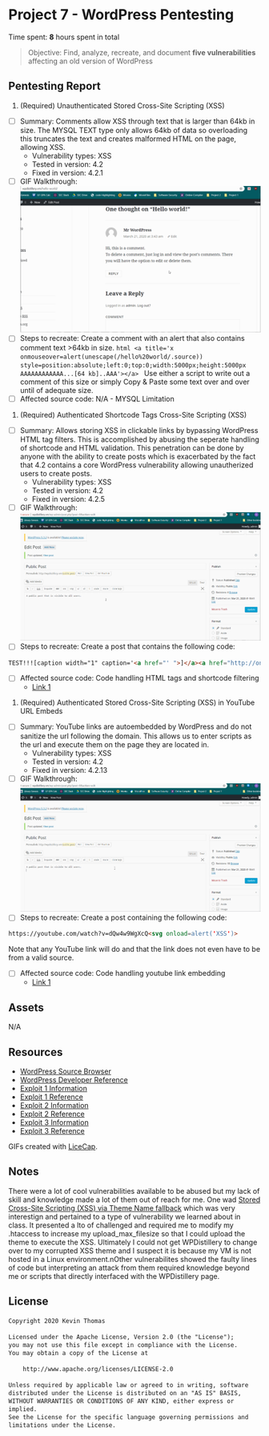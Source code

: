 # Project 7 - WordPress Pentesting

Time spent: **8** hours spent in total

> Objective: Find, analyze, recreate, and document **five vulnerabilities** affecting an old version of WordPress

## Pentesting Report

1. (Required) Unauthenticated Stored Cross-Site Scripting (XSS)
  - [ ] Summary: Comments allow XSS through text that is larger than 64kb in size. The MYSQL TEXT type only allows 64kb of data so overloading this truncates the text and creates malformed HTML on the page, allowing XSS.
    - Vulnerability types: XSS
    - Tested in version: 4.2
    - Fixed in version: 4.2.1
  - [ ] GIF Walkthrough: ![](Exploit1.gif)
  - [ ] Steps to recreate: Create a comment with an alert that also contains comment text >64kb in size.
        ```html
        <a title='x onmouseover=alert(unescape(/hello%20world/.source)) style=position:absolute;left:0;top:0;width:5000px;height:5000px  AAAAAAAAAAAA...[64 kb]..AAA'></a>
        ```
        Use either a script to write out a comment of this size or simply Copy & Paste some text over and over until of adequate size.
  - [ ] Affected source code: N/A - MYSQL Limitation

1. (Required) Authenticated Shortcode Tags Cross-Site Scripting (XSS)
  - [ ] Summary: Allows storing XSS in clickable links by bypassing WordPress HTML tag filters. This is accomplished by abusing the seperate handling of shortcode and HTML validation. This penetration can be done by anyone with the ability to create posts which is exacerbated by the fact that 4.2 contains a core WordPress vulnerability allowing unautherized users to create posts.
    - Vulnerability types: XSS
    - Tested in version: 4.2
    - Fixed in version: 4.2.5
  - [ ] GIF Walkthrough: ![](Exploit2.gif)
  - [ ] Steps to recreate: Create a post that contains the following code:
  ```html
  TEST!!![caption width="1" caption='<a href="' ">]</a><a href="http://onMouseOver='alert(1)'">Click me</a>
  ```
  - [ ] Affected source code: Code handling HTML tags and shortcode filtering
    - [Link 1](https://github.com/WordPress/WordPress/commit/f72b21af23da6b6d54208e5c1d65ececdaa109c8)

1. (Required) Authenticated Stored Cross-Site Scripting (XSS) in YouTube URL Embeds
  - [ ] Summary: YouTube links are autoembedded by WordPress and do not sanitize the url following the domain. This allows us to enter scripts as the url and execute them on the page they are located in.
    - Vulnerability types: XSS
    - Tested in version: 4.2
    - Fixed in version: 4.2.13
  - [ ] GIF Walkthrough: ![](Exploit3.gif)
  - [ ] Steps to recreate: Create a post containing the following code:
  ```html
  https://youtube.com/watch?v=dQw4w9WgXcQ<svg onload=alert('XSS')>
  ```
  Note that any YouTube link will do and that the link does not even have to be from a valid source.
  - [ ] Affected source code: Code handling youtube link embedding
    - [Link 1](https://github.com/WordPress/WordPress/commit/419c8d97ce8df7d5004ee0b566bc5e095f0a6ca8)

## Assets

N/A

## Resources

- [WordPress Source Browser](https://core.trac.wordpress.org/browser/)
- [WordPress Developer Reference](https://developer.wordpress.org/reference/)
- [Exploit 1 Information](https://wpvulndb.com/vulnerabilities/7945)
- [Exploit 1 Reference](https://klikki.fi/adv/wordpress2.html)
- [Exploit 2 Information](https://wpvulndb.com/vulnerabilities/8186)
- [Exploit 2 Reference](https://blog.checkpoint.com/2015/09/15/finding-vulnerabilities-in-core-wordpress-a-bug-hunters-trilogy-part-iii-ultimatum/)
- [Exploit 3 Information](https://wpvulndb.com/vulnerabilities/8768)
- [Exploit 3 Reference](https://blog.sucuri.net/2017/03/stored-xss-in-wordpress-core.html)

GIFs created with [LiceCap](http://www.cockos.com/licecap/).

## Notes

There were a lot of cool vulnerabilities available to be abused but my lack of skill and knowledge made a lot of them out of reach for me. One wad [Stored Cross-Site Scripting (XSS) via Theme Name fallback](https://wpvulndb.com/vulnerabilities/8718) which was very interestign and pertained to a type of vulnerability we learned about in class. It presented a lto of challenged and required me to modify my .htaccess to increase my upload_max_filesize so that I could upload the theme to execute the XSS. Ultimately I could not get WPDistillery to change over to my corrupted XSS theme and I suspect it is because my VM is not hosted in a Linux environment.nOther vulnerabilites showed the faulty lines of code but interpreting an attack from them required knowledge beyond me or scripts that directly interfaced with the WPDistillery page.

## License

    Copyright 2020 Kevin Thomas

    Licensed under the Apache License, Version 2.0 (the "License");
    you may not use this file except in compliance with the License.
    You may obtain a copy of the License at

        http://www.apache.org/licenses/LICENSE-2.0

    Unless required by applicable law or agreed to in writing, software
    distributed under the License is distributed on an "AS IS" BASIS,
    WITHOUT WARRANTIES OR CONDITIONS OF ANY KIND, either express or implied.
    See the License for the specific language governing permissions and
    limitations under the License.
